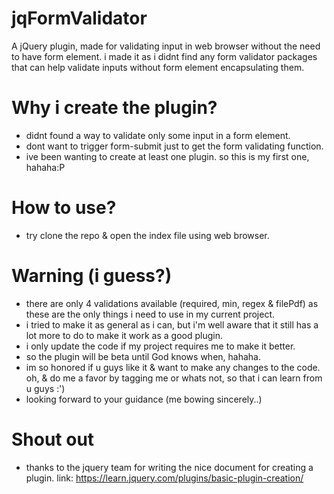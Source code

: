 # jqFormValidator

A jQuery plugin, made for validating input in web browser without the need to have form element. 
i made it as i didnt find any form validator packages that can help validate inputs without form element encapsulating them. 


# Why i create the plugin?
- didnt found a way to validate only some input in a form element. 
- dont want to trigger form-submit just to get the form validating function. 
- ive been wanting to create at least one plugin. so this is my first one, hahaha:P

# How to use?
- try clone the repo & open the index file using web browser.

# Warning (i guess?)
- there are only 4 validations available (required, min, regex & filePdf) as these are the only things i need to use in my current project.
- i tried to make it as general as i can, but i'm well aware that it still has a lot more to do to make it work as a good plugin.
- i only update the code if my project requires me to make it better. 
- so the plugin will be beta until God knows when, hahaha.
- im so honored if u guys like it & want to make any changes to the code. oh, & do me a favor by tagging me or whats not, so that i can learn from u guys :')
- looking forward to your guidance (me bowing sincerely..) 

# Shout out
- thanks to the jquery team for writing the nice document for creating a plugin.
link: https://learn.jquery.com/plugins/basic-plugin-creation/
